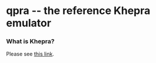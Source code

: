 # qpra -- the reference Khepra emulator

### What is Khepra?
Please see [this link](https://github.com/tykel/khepra-vm).
